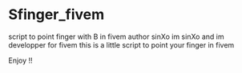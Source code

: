 # Sfinger_fivem
script to point finger with B in fivem
author sinXo
im sinXo and im developper for fivem 
this is a little script to point your finger in fivem

Enjoy !!
